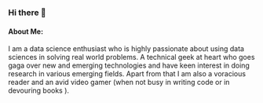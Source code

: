 ### Hi there 👋
#### About Me:
I am a data science enthusiast who is highly passionate about using data sciences in solving real world problems. A technical geek at heart who goes gaga over new and emerging technologies and have keen interest in doing research in various emerging fields.
Apart from that I am also a voracious reader and an avid video gamer (when not busy in writing code or in devouring books ).
</p>
<!--
**Conformist101/Conformist101** is a ✨ _special_ ✨ repository because its `README.md` (this file) appears on your GitHub profile.

Here are some ideas to get you started:

- 🔭 I’m currently working on ...
- 🌱 I’m currently learning ...
- 👯 I’m looking to collaborate on ...
- 🤔 I’m looking for help with ...
- 💬 Ask me about ...
- 📫 How to reach me: ...
- 😄 Pronouns: ...
- ⚡ Fun fact: ...
-->

![Conformist's github stats](https://github-readme-stats.vercel.app/api?username=Conformist101&show_icons=true&theme=radical&count_private=true)

[![Top Langs](https://github-readme-stats.vercel.app/api/top-langs/?username=Conformist101)](https://github.com/anuraghazra/github-readme-stats)

🔧<b> Tools and Technologies </br>

![](https://img.shields.io/badge/-Python-informational?logo=Python&color=9F9393)
![](https://img.shields.io/badge/-C++-informational?logo=C++&color=9F9393)
![](https://img.shields.io/badge/-TensorFlow-informational?logo=TensorFlow&color=F2EFEF)
![](https://img.shields.io/badge/-PyTorch-informational?logo=PyTorch&color=FFCCCC)
![](https://img.shields.io/badge/-Heroku-informational?logo=Heroku&color=808080)
